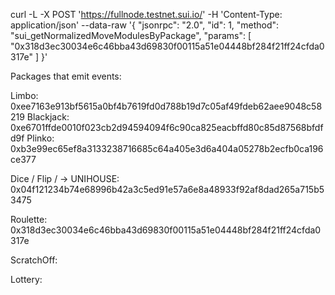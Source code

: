 curl -L -X POST 'https://fullnode.testnet.sui.io/' -H 'Content-Type: application/json' --data-raw '{ "jsonrpc": "2.0", "id": 1, "method": "sui_getNormalizedMoveModulesByPackage", "params": [ "0x318d3ec30034e6c46bba43d69830f00115a51e04448bf284f21ff24cfda0317e" ] }'


Packages that emit events:

Limbo: 0xee7163e913bf5615a0bf4b7619fd0d788b19d7c05af49fdeb62aee9048c58219
Blackjack: 0xe6701ffde0010f023cb2d94594094f6c90ca825eacbffd80c85d87568bfdfd9f
Plinko: 0xb3e99ec65ef8a3133238716685c64a405e3d6a404a05278b2ecfb0ca196ce377

Dice / Flip / -> UNIHOUSE: 0x04f121234b74e68996b42a3c5ed91e57a6e8a48933f92af8dad265a715b53475

Roulette: 0x318d3ec30034e6c46bba43d69830f00115a51e04448bf284f21ff24cfda0317e

ScratchOff:

Lottery:

